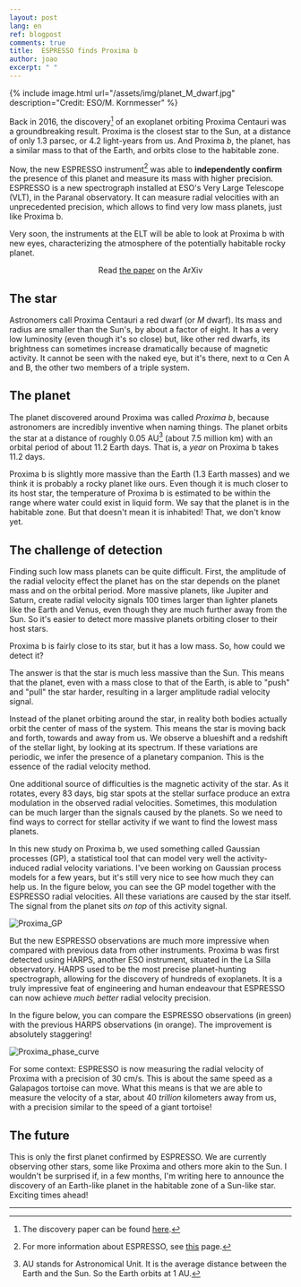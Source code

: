 ```yaml
---
layout: post
lang: en
ref: blogpost
comments: true
title:  ESPRESSO finds Proxima b
author: joao
excerpt: " "
---
```


{% include image.html 
    url="/assets/img/planet_M_dwarf.jpg"
    description="Credit: ESO/M. Kornmesser"
%}

Back in 2016, the discovery[^1] of an exoplanet orbiting Proxima Centauri was a
groundbreaking result. Proxima is the closest star to the Sun, at a distance of
only 1.3 parsec, or 4.2 light-years from us. And Proxima *b*, the planet, has a
similar mass to that of the Earth, and orbits close to the habitable zone.

[^1]: The discovery paper can be found [here](https://arxiv.org/abs/1609.03449).

Now, the new ESPRESSO instrument[^2] was able to **independently confirm** the
presence of this planet and measure its mass with higher precision. ESPRESSO is
a new spectrograph installed at ESO's Very Large Telescope (VLT), in the Paranal
observatory. It can measure radial velocities with an unprecedented precision,
which allows to find very low mass planets, just like Proxima b.

[^2]: For more information about ESPRESSO, see [this](https://www.eso.org/sci/facilities/paranal/instruments/espresso.html) page.

Very soon, the instruments at the ELT will be able to look at Proxima b with 
new eyes, characterizing the atmosphere of the potentially habitable rocky planet.

<p style="text-align: center;">
<!-- See the <a href="#" target="_blank">press pelease</a> from IA -->
<!-- &nbsp; &mdash; &nbsp;  -->
Read <a href="https://arxiv.org/abs/2005.12114" target="_blank">the paper</a> on the ArXiv
</p> 


## The star

Astronomers call Proxima Centauri a red dwarf (or *M* dwarf). Its mass and
radius are smaller than the Sun's, by about a factor of eight. It has a very low
luminosity (even though it's so close) but, like other red dwarfs, its
brightness can sometimes increase dramatically because of magnetic activity. 
It cannot be seen with the naked eye, but it's there, next to α Cen A and B, the 
other two members of a triple system.


## The planet

The planet discovered around Proxima was called *Proxima b*, because
astronomers are incredibly inventive when naming things. The planet orbits the
star at a distance of roughly 0.05 AU[^3] (about 7.5 million km) with an orbital
period of about 11.2 Earth days. That is, a *year* on Proxima b takes 11.2 days.

[^3]: AU stands for Astronomical Unit. It is the average distance between the 
      Earth and the Sun. So the Earth orbits at 1 AU.

Proxima b is slightly more massive than the Earth (1.3 Earth masses) and we
think it is probably a rocky planet like ours. Even though it is much closer to
its host star, the temperature of Proxima b is estimated to be within the range
where water could exist in liquid form. We say that the planet is in the
habitable zone. But that doesn't mean it is inhabited! That, we don't know yet.


## The challenge of detection

Finding such low mass planets can be quite difficult. First, the amplitude of
the radial velocity effect the planet has on the star depends on the planet mass
and on the orbital period. More massive planets, like Jupiter and Saturn, create
radial velocity signals 100 times larger than lighter planets like the Earth and
Venus, even though they are much further away from the Sun. So it's easier to
detect more massive planets orbiting closer to their host stars. 

Proxima b is fairly close to its star, but it has a low mass. 
So, how could we detect it?

The answer is that the star is much less massive than the Sun. This means that
the planet, even with a mass close to that of the Earth, is able to "push" and
"pull" the star harder, resulting in a larger amplitude radial velocity signal.

Instead of the planet orbiting around the star, in reality both bodies actually
orbit the center of mass of the system. This means the star is moving back and
forth, towards and away from us. We observe a blueshift and a redshift of the
stellar light, by looking at its spectrum. If these variations are periodic, we
infer the presence of a planetary companion. This is the essence of the radial
velocity method.

One additional source of difficulties is the magnetic activity of the star. As
it rotates, every 83 days, big star spots at the stellar surface produce an
extra modulation in the observed radial velocities. Sometimes, this modulation
can be much larger than the signals caused by the planets. So we need to find
ways to correct for stellar activity if we want to find the lowest mass planets.

In this new study on Proxima b, we used something called Gaussian processes
(GP), a statistical tool that can model very well the activity-induced radial
velocity variations. I've been working on Gaussian process models for a few
years, but it's still very nice to see how much they can help us. In the figure
below, you can see the GP model together with the ESPRESSO radial velocities.
All these variations are caused by the star itself. The signal from the planet
sits *on top* of this activity signal.

![Proxima_GP]({{site.base_url}}/assets/img/proxima_GP.png)


But the new ESPRESSO observations are much more impressive when compared with
previous data from other instruments. Proxima b was first detected using HARPS,
another ESO instrument, situated in the La Silla observatory. HARPS used to be
the most precise planet-hunting spectrograph, allowing for the discovery of
hundreds of exoplanets. It is a truly impressive feat of engineering and human
endeavour that ESPRESSO can now achieve *much better* radial velocity precision.

In the figure below, you can compare the ESPRESSO observations (in green) with
the previous HARPS observations (in orange). The improvement is absolutely
staggering!


![Proxima_phase_curve]({{site.base_url}}/assets/img/proxima_phase_curve.png)


For some context: ESPRESSO is now measuring the radial velocity of Proxima with
a precision of 30 cm/s. This is about the same speed as a Galapagos tortoise can
move. What this means is that we are able to measure the velocity of a star,
about 40 *trillion* kilometers away from us, with a precision similar to the
speed of a giant tortoise!

## The future

This is only the first planet confirmed by ESPRESSO. We are currently observing
other stars, some like Proxima and others more akin to the Sun. I wouldn't be
surprised if, in a few months, I'm writing here to announce the discovery of an
Earth-like planet in the habitable zone of a Sun-like star. Exciting times ahead!


---